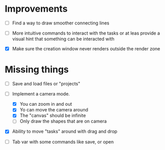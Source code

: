 # Improvements

- [ ] Find a way to draw smoother connecting lines
- [ ] More intuitive commands to interact with the tasks or at leas provide a visual hint that something can be interacted with
- [x] Make sure the creation window never renders outside the render zone


# Missing things

- [ ] Save and load files or "projects"
- [ ] Implement a camera mode.
	- [x] You can zoom in and out
	- [x] Yo can move the camera around
	- [x] The "canvas" should be infinite 
  - [ ] Only draw the shapes that are on camera
- [x] Ability to move "tasks" around with drag and drop
- [ ] Tab var with some commands like save, or open 


